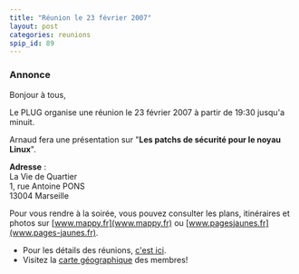 ```yaml
---
title: "Réunion le 23 février 2007"
layout: post
categories: reunions
spip_id: 89
---
```

### Annonce ###

Bonjour à tous,

Le PLUG organise une réunion le 23 février 2007 à partir de 19:30 jusqu'a minuit. 

Arnaud fera une présentation sur "**Les patchs de sécurité pour le noyau Linux**".

<quote>**Adresse** :  
La Vie de Quartier  
1, rue Antoine PONS  
13004 Marseille</quote>

Pour vous rendre à la soirée, vous pouvez consulter les plans, itinéraires et photos sur [www.mappy.fr](www.mappy.fr) ou [www.pagesjaunes.fr](www.pages-jaunes.fr).

- Pour les détails des réunions, [c'est ici](art2).
- Visitez la [carte géographique](http://plugfr.org/map/) des membres!
